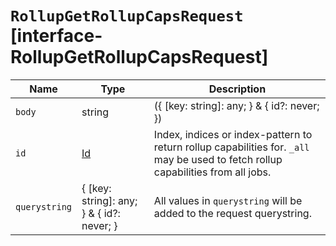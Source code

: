 # `RollupGetRollupCapsRequest` [interface-RollupGetRollupCapsRequest]

| Name | Type | Description |
| - | - | - |
| `body` | string | ({ [key: string]: any; } & { id?: never; }) | All values in `body` will be added to the request body. |
| `id` | [Id](./Id.md) | Index, indices or index-pattern to return rollup capabilities for. `_all` may be used to fetch rollup capabilities from all jobs. |
| `querystring` | { [key: string]: any; } & { id?: never; } | All values in `querystring` will be added to the request querystring. |
